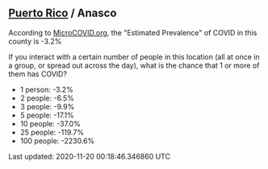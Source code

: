 
## [Puerto Rico](/united-states/puerto-rico) / Anasco

According to [MicroCOVID.org](http://microcovid.org),
the "Estimated Prevalence" of COVID in this county is -3.2%

If you interact with a certain number of people in this location
(all at once in a group, or spread out across the day), what is the chance that
1 or more of them has COVID?

- 1 person: -3.2%
- 2 people: -6.5%
- 3 people: -9.9%
- 5 people: -17.1%
- 10 people: -37.0%
- 25 people: -119.7%
- 100 people: -2230.6%

Last updated: 2020-11-20 00:18:46.346860 UTC
